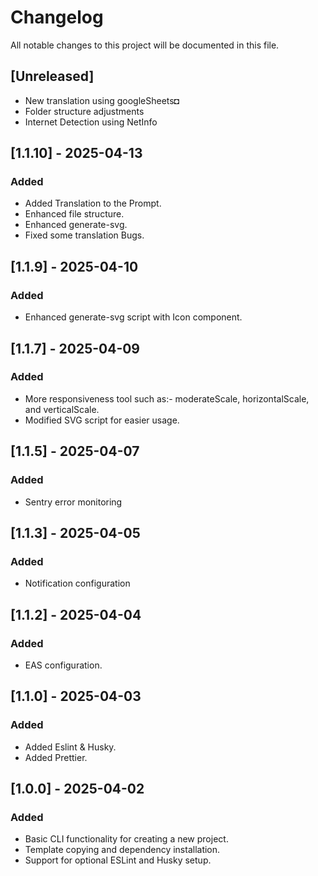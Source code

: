# Changelog

All notable changes to this project will be documented in this file.

## [Unreleased]

- New translation using googleSheets◘
- Folder structure adjustments
- Internet Detection using NetInfo

## [1.1.10] - 2025-04-13

### Added

- Added Translation to the Prompt.
- Enhanced file structure.
- Enhanced generate-svg.
- Fixed some translation Bugs.

## [1.1.9] - 2025-04-10

### Added

- Enhanced generate-svg script with Icon component.

## [1.1.7] - 2025-04-09

### Added

- More responsiveness tool such as:- moderateScale, horizontalScale, and verticalScale.
- Modified SVG script for easier usage.

## [1.1.5] - 2025-04-07

### Added

- Sentry error monitoring

## [1.1.3] - 2025-04-05

### Added

- Notification configuration

## [1.1.2] - 2025-04-04

### Added

- EAS configuration.

## [1.1.0] - 2025-04-03

### Added

- Added Eslint & Husky.
- Added Prettier.

## [1.0.0] - 2025-04-02

### Added

- Basic CLI functionality for creating a new project.
- Template copying and dependency installation.
- Support for optional ESLint and Husky setup.
